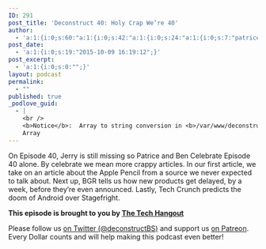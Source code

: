 ```yaml
---
ID: 291
post_title: 'Deconstruct 40: Holy Crap We’re 40'
author:
  - 'a:1:{i:0;s:60:"a:1:{i:0;s:42:"a:1:{i:0;s:24:"a:1:{i:0;s:7:"patrice";}";}";}";}'
post_date:
  - 'a:1:{i:0;s:19:"2015-10-09 16:19:12";}'
post_excerpt:
  - 'a:1:{i:0;s:0:"";}'
layout: podcast
permalink:
  - ""
published: true
_podlove_guid:
  - |
    <br />
    <b>Notice</b>:  Array to string conversion in <b>/var/www/deconstruct.tv/www/wp-content/plugins/podlove-podcasting-plugin-for-wordpress/lib/custom_guid.php</b> on line <b>40</b><br />
    Array
---
```

<p>On Episode 40, Jerry is still missing so Patrice and Ben Celebrate Episode 40 alone.  By celebrate we mean more crappy articles.  In our first article, we take on an article about the Apple Pencil from a source we never expected to talk about.  Next up, BGR tells us how new products get delayed, by a week, before they’re even announced.  Lastly, Tech Crunch predicts the doom of Android over Stagefright.</p>

<p><strong>This episode is brought to you by <a href="http://thetechhangout.com">The Tech Hangout</a></strong>
</p>
<p>Please follow us <a href="http://twitter.com/deconstructBS">on Twitter (@deconstructBS)</a> and support us <a href="http://patreon.com/deconstruct">on Patreon</a>. Every Dollar counts and will help making this podcast even better!
</p>
